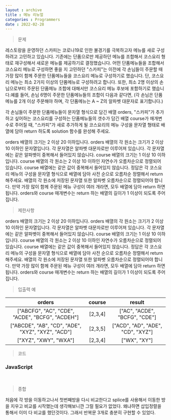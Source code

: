 ```yaml
---
layout : archive
title : 메뉴 리뉴얼
categories : Programmers
date : 2022-02-28
---
```

> 문제<br>

레스토랑을 운영하던 스카피는 코로나19로 인한 불경기를 극복하고자 메뉴를
새로 구성하려고 고민하고 있습니다.
기존에는 단품으로만 제공하던 메뉴를 조합해서 코스요리 형태로 재구성해서
새로운 메뉴를 제공하기로 결정했습니다. 어떤 단품메뉴들을 조합해서
코스요리 메뉴로 구성하면 좋을 지 고민하던 "스카피"는 이전에 각 손님들이
주문할 때 가장 많이 함께 주문한 단품메뉴들을 코스요리 메뉴로 구성하기로 했습니다.
단, 코스요리 메뉴는 최소 2가지 이상의 단품메뉴로 구성하려고 합니다.
또한, 최소 2명 이상의 손님으로부터 주문된 단품메뉴 조합에 대해서만
코스요리 메뉴 후보에 포함하기로 했습니다.예를 들어,
손님 6명이 주문한 단품메뉴들의 조합이 다음과 같다면,
(각 손님은 단품메뉴를 2개 이상 주문해야 하며, 각 단품메뉴는 A ~ Z의 알파벳 대문자로
표기합니다.)

각 손님들이 주문한 단품메뉴들이 문자열 형식으로 담긴 배열 orders,
"스카피"가 추가하고 싶어하는 코스요리를 구성하는 단품메뉴들의 갯수가 담긴 배열
course가 매개변수로 주어질 때, "스카피"가 새로 추가하게 될 코스요리의
메뉴 구성을 문자열 형태로 배열에 담아 return 하도록 solution 함수를 완성해 주세요.

orders 배열의 크기는 2 이상 20 이하입니다.
orders 배열의 각 원소는 크기가 2 이상 10 이하인 문자열입니다.
각 문자열은 알파벳 대문자로만 이루어져 있습니다.
각 문자열에는 같은 알파벳이 중복해서 들어있지 않습니다.
course 배열의 크기는 1 이상 10 이하입니다.
course 배열의 각 원소는 2 이상 10 이하인 자연수가 오름차순으로 정렬되어 있습니다.
course 배열에는 같은 값이 중복해서 들어있지 않습니다.
정답은 각 코스요리 메뉴의 구성을 문자열 형식으로 배열에 담아 사전 순으로 오름차순 정렬해서 return 해주세요.
배열의 각 원소에 저장된 문자열 또한 알파벳 오름차순으로 정렬되어야 합니다.
만약 가장 많이 함께 주문된 메뉴 구성이 여러 개라면, 모두 배열에 담아 return 하면 됩니다.
orders와 course 매개변수는 return 하는 배열의 길이가 1 이상이 되도록 주어집니다.

> 제한사항<br>

orders 배열의 크기는 2 이상 20 이하입니다.
orders 배열의 각 원소는 크기가 2 이상 10 이하인 문자열입니다.
각 문자열은 알파벳 대문자로만 이루어져 있습니다.
각 문자열에는 같은 알파벳이 중복해서 들어있지 않습니다.
course 배열의 크기는 1 이상 10 이하입니다.
course 배열의 각 원소는 2 이상 10 이하인 자연수가 오름차순으로 정렬되어 있습니다.
course 배열에는 같은 값이 중복해서 들어있지 않습니다.
정답은 각 코스요리 메뉴의 구성을 문자열 형식으로 배열에 담아 사전 순으로 오름차순 정렬해서 return 해주세요.
배열의 각 원소에 저장된 문자열 또한 알파벳 오름차순으로 정렬되어야 합니다.
만약 가장 많이 함께 주문된 메뉴 구성이 여러 개라면, 모두 배열에 담아 return 하면 됩니다.
orders와 course 매개변수는 return 하는 배열의 길이가 1 이상이 되도록 주어집니다.

> 입출력 예<br>

|orders|course|result|
|:--:|:--:|:--:|
|["ABCFG", "AC", "CDE", "ACDE", "BCFG", "ACDEH"]|[2,3,4]|["AC", "ACDE", "BCFG", "CDE"]|
|["ABCDE", "AB", "CD", "ADE", "XYZ", "XYZ", "ACD"]|[2,3,5]|["ACD", "AD", "ADE", "CD", "XYZ"]|
|["XYZ", "XWY", "WXA"]|[2,3,4]|["WX", "XY"]|

> 코드
### JavaScript

<script src="https://gist.github.com/kwontaehoon/6eb3754e6ee24a1be8551b3760612ff6.js"></script>

<br>

> 종합<br>

처음에 각 방을 이동하고나서 첫번째방을 다시 비교한다고 splice를 사용해서 이동한 방을 지우고 비교를 시작했는데 생각해보니깐 그럴 필요가 없었다. 왜냐하면 삽입정렬을 통해서 이미 다 비교를 했던것이다. 그래서 반복문 3개로 충분히 구현할 수 있었다.

